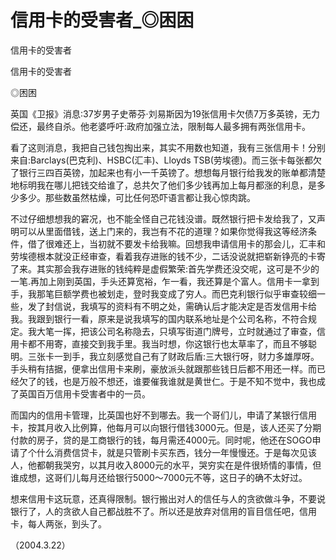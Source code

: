 # 信用卡的受害者_◎困困

信用卡的受害者

信用卡的受害者

◎困困

英国《卫报》消息:37岁男子史蒂芬·刘易斯因为19张信用卡欠债7万多英镑，无力偿还，最终自杀。他老婆呼吁:政府加强立法，限制每人最多拥有两张信用卡。

看了这则消息，我把自己钱包掏出来，其实不用数也知道，我有三张信用卡！分别来自:Barclays(巴克利)、HSBC(汇丰)、Lloyds TSB(劳埃德)。而三张卡每张都欠了银行三四百英镑，加起来也有小一千英镑了。想想每月银行给我发的账单都清楚地标明我在哪儿把钱交给谁了，总共欠了他们多少钱再加上每月都涨的利息，是多少多少。那些数虽然枯燥，可比任何恐吓语言都让我心惊肉跳。

不过仔细想想我的窘况，也不能全怪自己花钱没谱。既然银行把卡发给我了，又声明可以从里面借钱，送上门来的，我岂有不花的道理？如果你觉得我这等经济条件，借了很难还上，当初就不要发卡给我嘛。回想我申请信用卡的那会儿，汇丰和劳埃德根本就没正经审查，看着我存进账的钱不少，二话没说就把崭新铮亮的卡寄了来。其实那会我存进账的钱纯粹是虚假繁荣:首先学费还没交呢，这可是不少的一笔.再加上刚到英国，手头还算宽裕，乍一看，我还算是个富人。信用卡一拿到手，我那笔巨额学费也被划走，登时我变成了穷人。而巴克利银行似乎审查较细一些，发了封信说，我填写的资料有不明之处，需确认后才能决定是否发信用卡给我。我跟到银行一看，原来是说我填写的国内联系地址是个公司名称，不符合规定。我大笔一挥，把该公司名称隐去，只填写街道门牌号，立时就通过了审查，信用卡都不用寄，直接交到我手里。我当时想，你这银行也太草率了，而且不够聪明。三张卡一到手，我立刻感觉自己有了财政后盾:三大银行呀，财力多雄厚呀。手头稍有拮据，便拿出信用卡来刷，豪放派头就跟那些钱日后都不用还一样。而已经欠了的钱，也是万般不想还，谁要催我谁就是黄世仁。于是不知不觉中，我也成了英国百万信用卡受害者中的一员。

而国内的信用卡管理，比英国也好不到哪去。我一个哥们儿，申请了某银行信用卡，按其月收入比例算，他每月可以向银行借钱3000元。但是，该人还买了分期付款的房子，贷的是工商银行的钱，每月需还4000元。同时呢，他还在SOGO申请了个什么消费信贷卡，就是只管刷卡买东西，钱分一年慢慢还。于是每次见该人，他都朝我哭穷，以其月收入8000元的水平，哭穷实在是件很矫情的事情，但谁成想，这哥们儿每月还给银行5000〜7000元不等，这日子的确不太好过。

想来信用卡这玩意，还真得限制。银行搬出对人的信任与人的贪欲做斗争，不要说银行了，人的贪欲人自己都战胜不了。所以还是放弃对信用的盲目信任吧，信用卡，每人两张，到头了。

（2004.3.22）